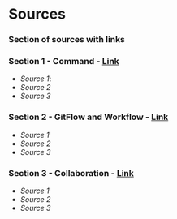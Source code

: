 # Sources
### Section of sources with links 

### Section 1 - Command - [Link]()
- *Source 1*: []()
- *Source 2*
- *Source 3*

### Section 2 - GitFlow and Workflow - [Link]()
- *Source 1*
- *Source 2*
- *Source 3*

### Section 3 - Collaboration - [Link]()
- *Source 1*
- *Source 2*
- *Source 3*
